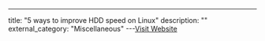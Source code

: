 ---
title: "5 ways to improve HDD speed on Linux"
description: ""
external_category: "Miscellaneous"
---[Visit Website](https://thecodeartist.blogspot.com/2012/06/improving-hdd-performance-linux.html)

